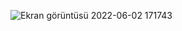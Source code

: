 ![Ekran görüntüsü 2022-06-02 171743](https://user-images.githubusercontent.com/83670222/171654050-22d86959-3d23-4508-a86e-b8d5cdf5e25a.png)

